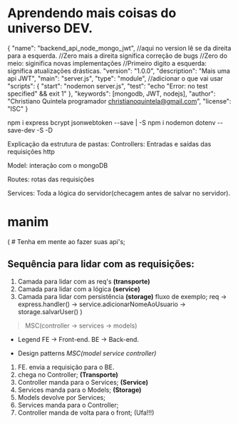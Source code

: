 # Aprendendo mais coisas do universo DEV.

{
"name": "backend_api_node_mongo_jwt",
//aqui no version lê se da direita para a esquerda.
//Zero mais a direita significa correção de bugs
//Zero do meio: siginifica novas implementações
//Primeiro digito a esquerda: significa atualizações drásticas.
"version": "1.0.0",
"description": "Mais uma api JWT",
"main": "server.js",
"type": "module", //adicionar o que vai usar
"scripts": {
"start": "nodemon server.js",
"test": "echo \"Error: no test specified\" && exit 1"
},
"keywords": [mongodb, JWT, nodejs],
"author": "Christiano Quintela programador christianoquintela@gmail.com",
"license": "ISC"
}

npm i express bcrypt jsonwebtoken --save | -S
npm i nodemon dotenv --save-dev -S -D

Explicação da estrutura de pastas:
Controllers: Entradas e saídas das requisições http

Model: interação com o mongoDB

Routes: rotas das requisições

Services: Toda a lógica do servidor(checagem antes de salvar no servidor).

# manim

( # Tenha em mente ao fazer suas api's;

## Sequência para lidar com as requisições:

1. Camada para lidar com as req's **(transporte)**
2. Camada para lidar com a lógica **(service)**
3. Camada para lidar com persistência **(storage)**
   fluxo de exemplo;
   req -> express.handler() -> service.adicionarNomeAoUsuario -> storage.salvarUser()
   )

> MSC(controller -> services -> models)

- Legend
  FE -> Front-end.
  BE -> Back-end.

- Design patterns _MSC(model service controller)_

1. FE. envia a requisição para o BE.
2. chega no Controller; **(Transporte)**
3. Controller manda para o Services; **(Service)**
4. Services manda para o Models; **(Storage)**
5. Models devolve por Services;
6. Services manda para o Controller;
7. Controller manda de volta para o front; (Ufa!!!)
